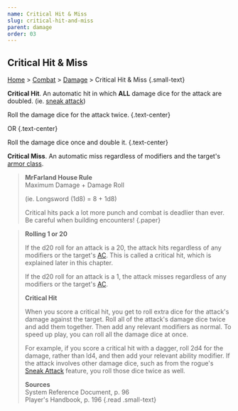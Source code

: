 ```yaml
---
name: Critical Hit & Miss
slug: critical-hit-and-miss
parent: damage
order: 03
---
```

## Critical Hit & Miss
[Home](dm-operations-center) > [Combat](combat) > [Damage](damage) > Critical Hit & Miss {.small-text}

**Critical Hit**. An automatic hit in which **ALL** damage dice for the attack are doubled. (ie. [sneak attack](sneak-attack))<br/>

Roll the damage dice for the attack twice. {.text-center}

OR  {.text-center}

Roll the damage dice once and double it. {.text-center}

**Critical Miss**. An automatic miss regardless of modifiers and the target's [armor class](armor-class).

> **MrFarland House Rule**<br/>
> Maximum Damage + Damage Roll
>
> (ie. Longsword (1d8) = 8 + 1d8)
>
> Critical hits pack a lot more punch and combat is deadlier than ever. Be careful when building encounters!
{.paper}


> **Rolling 1 or 20**
>
> If the d20 roll for an attack is a 20, the attack hits regardless of any modifiers or the target's [AC](armor-class). This is called a critical hit, which is explained later in this chapter. 
> 
> If the d20 roll for an attack is a 1, the attack misses regardless of any modifiers or the target's [AC](armor-class). 
>
> **Critical Hit**
>
> When you score a critical hit, you get to roll extra dice for the attack's damage against the target. Roll all of the attack's damage dice twice and add them together. Then add any relevant modifiers as normal. To speed up play, you can roll all the damage dice at once.
> 
> For example, if you score a critical hit with a dagger, roll 2d4 for the damage, rather than ld4, and then add your relevant ability modifier. If the attack involves other damage dice, such as from the rogue's [Sneak Attack](sneak-attack) feature, you roll those dice twice as well.
>
> **Sources** <br/>
> System Reference Document, p. 96<br/>
> Player's Handbook, p. 196
{.read .small-text}